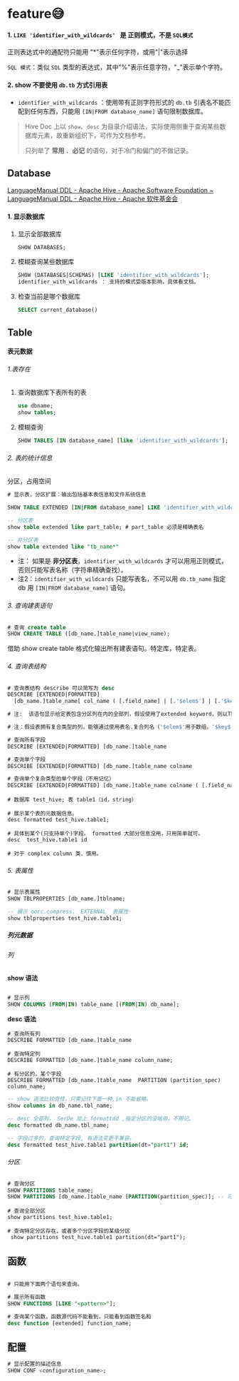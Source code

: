 # feature😅

#### 1. `LIKE 'identifier_with_wildcards' ` 是 正则模式，不是 `SQL模式`

正则表达式中的通配符只能用 "\*"表示任何字符，或用"|"表示选择

`SQL 模式`：类似 `SQL` 类型的表达式，其中"%"表示任意字符，"_"表示单个字符。

#### 2. show 不要使用 `db.tb` 方式引用表

- `identifier_with_wildcards` ：使用带有正则字符形式的 `db.tb` 引表名不能匹配到任何东西，只能用 `[IN|FROM database_name]` 语句限制数据库。

>  Hive Doc  上以 `show`、`desc` 为目录介绍语法，实际使用侧重于查询某些数据库元素，故重新组织下，可作为文档参考。
> 
>  只列举了 **常用** 、**必记** 的语句，对于冷门和偏门的不做记录。

## Database

[LanguageManual DDL - Apache Hive - Apache Software Foundation ~ LanguageManual DDL - Apache Hive - Apache 软件基金会](https://cwiki.apache.org/confluence/display/Hive/LanguageManual+DDL#LanguageManualDDL-Create/Drop/Alter/UseDatabase)

#### 1. 显示数据库


1. 显示全部数据库 
   
	```sql
	SHOW DATABASES;
	```
	
2. 模糊查询某些数据库 

	```sql
	SHOW (DATABASES|SCHEMAS) [LIKE 'identifier_with_wildcards'];
	identifier_with_wildcards ： 支持的模式受版本影响，具体看文档。 
	```

3.  检查当前是哪个数据库

	```sql
	SELECT current_database()
	```

## Table

#### 表元数据

###### 1.表存在

1. 查询数据库下表所有的表

	```sql
	use dbname;
	show tables;
	```

2. 模糊查询

	```sql
	SHOW TABLES [IN database_name] [like 'identifier_with_wildcards'];
	```

###### 2. 表的统计信息

分区，占用空间

```sql
# 显示表，分区扩展：输出包括基本表信息和文件系统信息

SHOW TABLE EXTENDED [IN|FROM database_name] LIKE 'identifier_with_wildcards' [PARTITION(partition_spec)]; 

-- 分区表
show table extended like part_table; # part_table 必须是精确表名

-- 非分区表
show table extended like "tb_name*"
```

- 注： 如果是 **非分区表**，`identifier_with_wildcards` 才可以用用正则模式，否则只能写表名称（字符串精确查找）。
- 注2：`identifier_with_wildcards` 只能写表名，不可以用 `db.tb_name` 指定 db 用 `[IN|FROM database_name]` 语句。


###### 3. 查询建表语句

```sql
# 查询 create table 
SHOW CREATE TABLE ([db_name.]table_name|view_name);
```

借助 show create table 格式化输出所有建表语句。特定库，特定表。

###### 4. 查询表结构

```sql
# 查询表结构 describe 可以简写为 desc 
DESCRIBE [EXTENDED|FORMATTED] 
  [db_name.]table_name[ col_name ( [.field_name] | [.'$elem$'] | [.'$key$'] | [.'$value$'] )* ];

# 注:  该语句显示给定表包含分区列在内的全部列，假设使用了extended keyword，则以Thrift序列化形式显示表的元数据，假设使用formatted keyword，则以表格形式显示元数据。 查询详细信息，一律加上 `formatted`。

# 注：假设表拥有复合类型的列，能够通过使用表名.复合列名（'$elem$'用于数组，'$key$'用于map的键，'$value$'用于map的键值）查看该列的属性。

# 查询所有字段
DESCRIBE [EXTENDED|FORMATTED] [db_name.]table_name

# 查询单个字段
DESCRIBE [EXTENDED|FORMATTED] [db_name.]table_name colname

# 查询单个复杂类型的单个字段（不用记忆）
DESCRIBE [EXTENDED|FORMATTED] [db_name.]table_name colname ( [.field_name] | [.'$elem$'] | [.'$key$'] | [.'$value$'] )* 
```

```
# 数据库 test_hive; 表 table1（id，string）

# 展示某个表的元数据信息。
desc formatted test_hive.table1;

# 具体到某个(只支持单个)字段。 formatted 大部分信息没用，只用简单就可。
desc  test_hive.table1 id

# 对于 complex column 类，慎用。

```

###### 5. 表属性

```sql
# 显示表属性
SHOW TBLPROPERTIES [db_name.]tblname; 
```

```sql
-- 展示 oorc.compress， EXTERNAL  表属性
show tblproperties test_hive.table1;
```

##### 列元数据

###### 列

 **show 语法**

```sql

# 显示列
SHOW COLUMNS (FROM|IN) table_name [(FROM|IN) db_name];

```


**desc 语法**

```
# 查询所有列
DESCRIBE FORMATTED [db_name.]table_name

# 查询特定列
DESCRIBE FORMATTED [db_name.]table_name column_name; 

# 有分区的，某个字段
DESCRIBE FORMATTED [db_name.]table_name  PARTITION (partition_spec) column_name; 
```


```sql
-- show 语法比较奇怪，只需记住下面一种,in 不能省略。
show columns in db_name.tbl_name;

-- desc 全部列， SerDe 加上 formattdd ,指定分区的没啥用，不用记。
desc formatted db_name.tbl_name;

-- 字段过多的，查询特定字段, 有语法变更不兼容。
desc formatted test_hive.table1 partition(dt="part1") id;
```

###### 分区

```sql
# 查询分区
SHOW PARTITIONS table_name;
SHOW PARTITIONS [db_name.]table_name [PARTITION(partition_spec)]; -- 可以指定多级分区一个分区字段
```

```
# 查询全部分区
show partitions test_hive.table1;

# 查询特定分区存在，或者多个分区字段的某级分区
 show partitions test_hive.table1 partition(dt="part1");
```

## 函数

```sql

# 只能用下面两个语句来查询。

# 展示所有函数
SHOW FUNCTIONS [LIKE "<pattern>"];

# 查询某个函数，函数源代码不能看到，只能看到函数签名和
desc function [extended] function_name;

```


## 配置

```sql
# 显示配置的描述信息
SHOW CONF <configuration_name>;

```